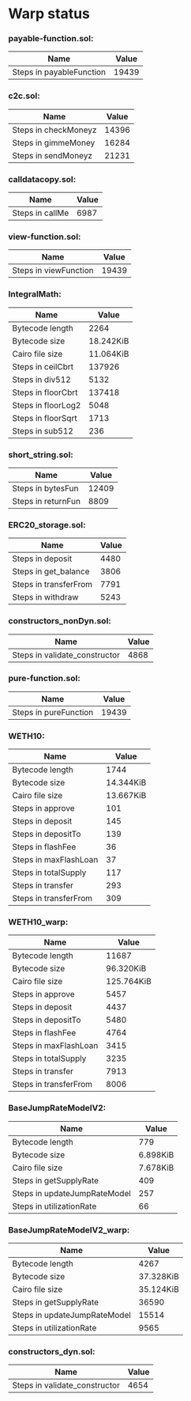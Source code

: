 # Warp status
### payable-function.sol:
| Name | Value |
| ----------- | ----------- |
| Steps in payableFunction | 19439 |
### c2c.sol:
| Name | Value |
| ----------- | ----------- |
| Steps in checkMoneyz | 14396 |
| Steps in gimmeMoney | 16284 |
| Steps in sendMoneyz | 21231 |
### calldatacopy.sol:
| Name | Value |
| ----------- | ----------- |
| Steps in callMe | 6987 |
### view-function.sol:
| Name | Value |
| ----------- | ----------- |
| Steps in viewFunction | 19439 |
### IntegralMath:
| Name | Value |
| ----------- | ----------- |
| Bytecode length | 2264 |
| Bytecode size | 18.242KiB |
| Cairo file size | 11.064KiB |
| Steps in ceilCbrt | 137926 |
| Steps in div512 | 5132 |
| Steps in floorCbrt | 137418 |
| Steps in floorLog2 | 5048 |
| Steps in floorSqrt | 1713 |
| Steps in sub512 | 236 |
### short_string.sol:
| Name | Value |
| ----------- | ----------- |
| Steps in bytesFun | 12409 |
| Steps in returnFun | 8809 |
### ERC20_storage.sol:
| Name | Value |
| ----------- | ----------- |
| Steps in deposit | 4480 |
| Steps in get_balance | 3806 |
| Steps in transferFrom | 7791 |
| Steps in withdraw | 5243 |
### constructors_nonDyn.sol:
| Name | Value |
| ----------- | ----------- |
| Steps in validate_constructor | 4868 |
### pure-function.sol:
| Name | Value |
| ----------- | ----------- |
| Steps in pureFunction | 19439 |
### WETH10:
| Name | Value |
| ----------- | ----------- |
| Bytecode length | 1744 |
| Bytecode size | 14.344KiB |
| Cairo file size | 13.667KiB |
| Steps in approve | 101 |
| Steps in deposit | 145 |
| Steps in depositTo | 139 |
| Steps in flashFee | 36 |
| Steps in maxFlashLoan | 37 |
| Steps in totalSupply | 117 |
| Steps in transfer | 293 |
| Steps in transferFrom | 309 |
### WETH10_warp:
| Name | Value |
| ----------- | ----------- |
| Bytecode length | 11687 |
| Bytecode size | 96.320KiB |
| Cairo file size | 125.764KiB |
| Steps in approve | 5457 |
| Steps in deposit | 4437 |
| Steps in depositTo | 5480 |
| Steps in flashFee | 4764 |
| Steps in maxFlashLoan | 3415 |
| Steps in totalSupply | 3235 |
| Steps in transfer | 7913 |
| Steps in transferFrom | 8006 |
### BaseJumpRateModelV2:
| Name | Value |
| ----------- | ----------- |
| Bytecode length | 779 |
| Bytecode size | 6.898KiB |
| Cairo file size | 7.678KiB |
| Steps in getSupplyRate | 409 |
| Steps in updateJumpRateModel | 257 |
| Steps in utilizationRate | 66 |
### BaseJumpRateModelV2_warp:
| Name | Value |
| ----------- | ----------- |
| Bytecode length | 4267 |
| Bytecode size | 37.328KiB |
| Cairo file size | 35.124KiB |
| Steps in getSupplyRate | 36590 |
| Steps in updateJumpRateModel | 15514 |
| Steps in utilizationRate | 9565 |
### constructors_dyn.sol:
| Name | Value |
| ----------- | ----------- |
| Steps in validate_constructor | 4654 |
